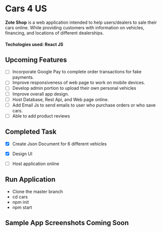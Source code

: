 # Cars 4 US

**Zote Shop** is a web application intended to help users/dealers to sale their cars online. While providing customers with information on vehicles, financing, and locations of different dealerships.

#### Techologies used: React JS


## Upcoming Features
- [ ] Incorporate Google Pay to complete order transactions for fake payments.
- [ ] Improve responsiveness of web page to work on mobile devices.
- [ ] Develop admin portion to upload their own personal vehicles
- [ ] Improve overall app design.
- [ ] Host Database, Rest Api, and Web page online.
- [ ] Add Email Js to send emails to user who purchase orders or who save cars.
- [ ] Able to add product reviews

## Completed Task
- [x] Create Json Document for 6 different vehicles
- [x] Design UI
- [ ] Host application online


## Run Application
 - Clone the master branch
 - cd cars
 - npm init
 - npm start

## Sample App Screenshots Coming Soon





